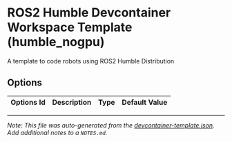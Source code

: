
# ROS2 Humble Devcontainer Workspace Template (humble_nogpu)

A template to code robots using ROS2 Humble Distribution

## Options

| Options Id | Description | Type | Default Value |
|-----|-----|-----|-----|

---

_Note: This file was auto-generated from the [devcontainer-template.json](https://github.com/JuanCSUCoder/RobotEn/blob/main/src/humble_nogpu/devcontainer-template.json).  Add additional notes to a `NOTES.md`._
